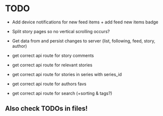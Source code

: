 # TODO

 - Add device notifications for new feed items + add feed new items badge
 - Split story pages so no vertical scrolling occurs?
 - Get data from and persist changes to server (list, following, feed, story, author)

 - get correct api route for story comments
 - get correct api route for relevant stories
 - get correct api route for stories in series with series_id
 - get correct api route for authors favs
 - get correct api route for search (+sorting & tags?)

## Also check TODOs in files!